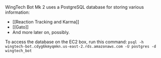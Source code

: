 WingTech Bot Mk 2 uses a PostgreSQL database for storing various information:
- [[Reaction Tracking and Karma]]
- [[Gato]]
- And more later on, possibly.

To access the database on the EC2 box, run this command:
`psql -h wingtech-bot.cdyg6kmyqmkn.us-east-2.rds.amazonaws.com -U postgres -d wingtech_bot`



